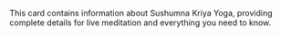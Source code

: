 This card contains information about Sushumna Kriya Yoga, providing complete details for live meditation and everything you need to know.
